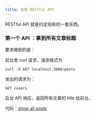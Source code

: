 ```yaml
---
title: 实现 RESTful API
---
```


RESTful API 就是约定俗称的一套东西。

### 第一个 API ：拿到所有文章标题

要求做到的是：

前台发 curl 请求，请求格式为

```
curl -X GET localhost:3000/posts
```

发出的请求为：

```
GET /users
```

后台 API 响应，返回所有文章的 title 给前台。

代码：[show all posts](https://github.com/happypeter/sleep-write/commit/018df2901327a47f2674e6f33b8aa28567e4b0ed)

